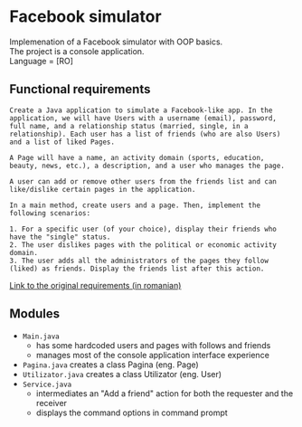 # Facebook simulator
Implemenation of a Facebook simulator with OOP basics.  
The project is a console application.  
Language = [RO]
## Functional requirements
    Create a Java application to simulate a Facebook-like app. In the application, we will have Users with a username (email), password, full name, and a relationship status (married, single, in a relationship). Each user has a list of friends (who are also Users) and a list of liked Pages.
    
    A Page will have a name, an activity domain (sports, education, beauty, news, etc.), a description, and a user who manages the page.
    
    A user can add or remove other users from the friends list and can like/dislike certain pages in the application.
    
    In a main method, create users and a page. Then, implement the following scenarios:
    
    1. For a specific user (of your choice), display their friends who have the "single" status.
    2. The user dislikes pages with the political or economic activity domain.
    3. The user adds all the administrators of the pages they follow (liked) as friends. Display the friends list after this action.
[Link to the original requirements (in romanian)](./Tema2_POO.pdf)

## Modules
- `Main.java`
  - has some hardcoded users and pages with follows and friends
  - manages most of the console application interface experience
- `Pagina.java` creates a class Pagina (eng. Page) 
- `Utilizator.java` creates a class Utilizator (eng. User)
- `Service.java`
  - intermediates an "Add a friend" action for both the requester and the receiver
  - displays the command options in command prompt